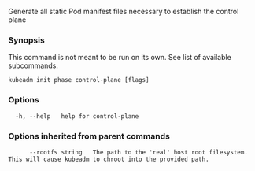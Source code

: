 
Generate all static Pod manifest files necessary to establish the control plane

### Synopsis

This command is not meant to be run on its own. See list of available subcommands.

```
kubeadm init phase control-plane [flags]
```

### Options

```
  -h, --help   help for control-plane
```

### Options inherited from parent commands

```
      --rootfs string   The path to the 'real' host root filesystem. This will cause kubeadm to chroot into the provided path.
```
